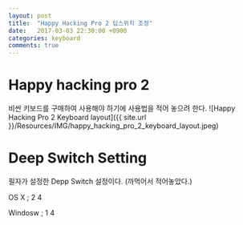 ```yaml
---
layout: post
title:  "Happy Hacking Pro 2 딥스위치 조정"
date:   2017-03-03 22:30:00 +0900
categories: keyboard
comments: true
---
```

# Happy hacking pro 2
비싼 키보드를 구매하여 사용해야 하기에 사용법을 적어 놓으려 한다.
![Happy Hacking Pro 2 Keyboard layout]({{ site.url }}/Resources/IMG/happy_hacking_pro_2_keyboard_layout.jpeg)


# Deep Switch Setting
필자가 설정한 Depp Switch 설정이다. (까먹어서 적어놓았다.)

OS X    ; 2 4

Windosw ; 1 4
